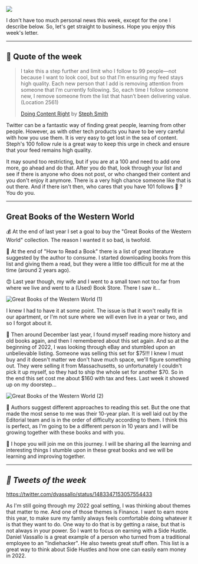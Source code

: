 <img src="https://ogi.sh/article?eyebrow=18%20January%202022%20-%20RASUL%20KIREEV&title=TUESDAY%20LETTER%20%2327&subtitle=Great%20Books%20of%20The%20Western%20World&unsplashId=zeH-ljawHtg" />

I don't have too much personal news this week, except for the one I describe below. So, let's get straight to business. Hope you enjoy this week's letter.

---

## 📜 Quote of the week

> I take this a step further and limit who I follow to 99 people—not because I want to look cool, but so that I’m ensuring my feed stays high quality. Each new person that I add is removing attention from someone that I’m currently following. So, each time I follow someone new, I remove someone from the list that hasn’t been delivering value. (Location 2561)
>
> [Doing Content Right](https://www.rasulkireev.com/doing-content-right-book-review/) by [Steph Smith](https://stephsmith.io/)

Twitter can be a fantastic way of finding great people, learning from other people. However, as with other tech products you have to be very careful with how you use them. It is very easy to get lost in the sea of content. Steph's 100 follow rule is a great way to keep this urge in check and ensure that your feed remains high quality.

It may sound too restricting, but if you are at a 100 and need to add one more, go ahead and do that. After you do that, look through your list and see if there is anyone who does not post, or who changed their content and you don't enjoy it anymore. There is a very high chance someone like that is out there. And if there isn't then, who cares that you have 101 follows 🤷 ? You do you.

---

## Great Books of the Western World

💰 At the end of last year I set a goal to buy the "Great Books of the Western World" collection. The reason I wanted it so bad, is twofold.

🤯 At the end of "How to Read a Book" there is a list of great literature suggested by the author to consume. I started downloading books from this list and giving them a read, but they were a little too difficult for me at the time (around 2 years ago).

😍 Last year though, my wife and I went to a small town not too far from where we live and went to a (Used) Book Store. There I saw it...

![Great Books of the Western World (1)](https://buttondown.s3.amazonaws.com/images/74f286a6-6cf8-4588-9700-3640f76c0662.jpg)

I knew I had to have it at some point. The issue is that it won't really fit in our apartment, or I'm not sure where we will even live in a year or two, and so I forgot about it.

👶 Then around December last year, I found myself reading more history and old books again, and then I remembered about this set again. And so at the beginning of 2022, I was looking through eBay and stumbled upon an unbelievable listing. Someone was selling this set for $75!!! I knew I must buy and it doesn't matter we don't have much space, we'll figure something out. They were selling it from Massachusetts, so unfortunately I couldn't pick it up myself, so they had to ship the whole set for another $70. So in the end this set cost me about $160 with tax and fees. Last week it showed up on my doorstep...

 ![Great Books of the Western World (2)](https://buttondown.s3.amazonaws.com/images/554bc9ed-ec85-44ae-9036-8a35bd3f97fa.jpg)

 🎒 Authors suggest different approaches to reading this set. But the one that made the most sense to me was their 10-year plan. It is well laid out by the Editorial team and is in the order of difficulty according to them. I think this is perfect, as I'm going to be a different person in 10 years and I will be growing together with these books and with you.

 🤝 I hope you will join me on this journey. I will be sharing all the learning and interesting things I stumble upon in these great books and we will be learning and improving together.

---

## *🐔 Tweets of the week*

https://twitter.com/dvassallo/status/1483347153057554433

As I'm still going through my 2022 goal setting, I was thinking about themes that matter to me. And one of those themes is Finance. I want to earn more this year, to make sure my family always feels comfortable doing whatever it is that they want to do. One way to do that is by getting a raise, but that is not always in your power. So I want to focus on earning with a Side Hustle. Daniel Vassallo is a great example of a person who turned from a traditional employee to an "Indiehacker". He also tweets great stuff often. This list is a great way to think about Side Hustles and how one can easily earn money in 2022.
